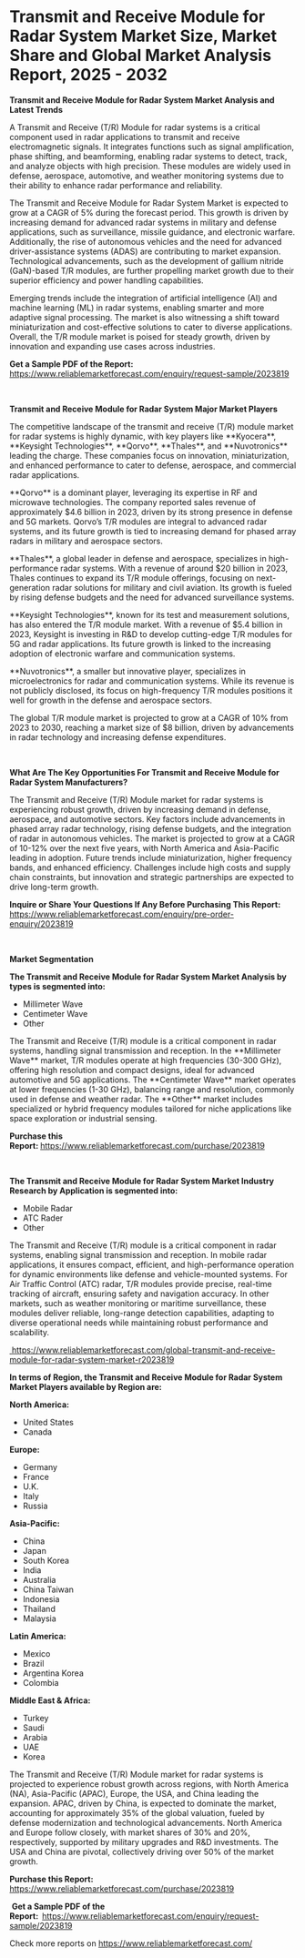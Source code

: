 <p><h1>Transmit and Receive Module for Radar System Market Size, Market Share and Global Market Analysis Report, 2025 - 2032</h1></p><p><strong>Transmit and Receive Module for Radar System Market Analysis and Latest Trends</strong></p>
<p><p>A Transmit and Receive (T/R) Module for radar systems is a critical component used in radar applications to transmit and receive electromagnetic signals. It integrates functions such as signal amplification, phase shifting, and beamforming, enabling radar systems to detect, track, and analyze objects with high precision. These modules are widely used in defense, aerospace, automotive, and weather monitoring systems due to their ability to enhance radar performance and reliability.</p><p>The Transmit and Receive Module for Radar System Market is expected to grow at a CAGR of 5% during the forecast period. This growth is driven by increasing demand for advanced radar systems in military and defense applications, such as surveillance, missile guidance, and electronic warfare. Additionally, the rise of autonomous vehicles and the need for advanced driver-assistance systems (ADAS) are contributing to market expansion. Technological advancements, such as the development of gallium nitride (GaN)-based T/R modules, are further propelling market growth due to their superior efficiency and power handling capabilities.</p><p>Emerging trends include the integration of artificial intelligence (AI) and machine learning (ML) in radar systems, enabling smarter and more adaptive signal processing. The market is also witnessing a shift toward miniaturization and cost-effective solutions to cater to diverse applications. Overall, the T/R module market is poised for steady growth, driven by innovation and expanding use cases across industries.</p></p>
<p><strong>Get a Sample PDF of the Report:&nbsp;</strong> <a href="https://www.reliablemarketforecast.com/enquiry/request-sample/2023819?utm_campaign=1110&utm_medium=2&utm_source=Github&utm_content=ia&utm_term=20012025&utm_id=transmit-and-receive-module-for-radar-system">https://www.reliablemarketforecast.com/enquiry/request-sample/2023819</a></p>
<p>&nbsp;</p>
<p><strong>Transmit and Receive Module for Radar System Major Market Players</strong></p>
<p><p>The competitive landscape of the transmit and receive (T/R) module market for radar systems is highly dynamic, with key players like **Kyocera**, **Keysight Technologies**, **Qorvo**, **Thales**, and **Nuvotronics** leading the charge. These companies focus on innovation, miniaturization, and enhanced performance to cater to defense, aerospace, and commercial radar applications.</p><p>**Qorvo** is a dominant player, leveraging its expertise in RF and microwave technologies. The company reported sales revenue of approximately $4.6 billion in 2023, driven by its strong presence in defense and 5G markets. Qorvo’s T/R modules are integral to advanced radar systems, and its future growth is tied to increasing demand for phased array radars in military and aerospace sectors.</p><p>**Thales**, a global leader in defense and aerospace, specializes in high-performance radar systems. With a revenue of around $20 billion in 2023, Thales continues to expand its T/R module offerings, focusing on next-generation radar solutions for military and civil aviation. Its growth is fueled by rising defense budgets and the need for advanced surveillance systems.</p><p>**Keysight Technologies**, known for its test and measurement solutions, has also entered the T/R module market. With a revenue of $5.4 billion in 2023, Keysight is investing in R&D to develop cutting-edge T/R modules for 5G and radar applications. Its future growth is linked to the increasing adoption of electronic warfare and communication systems.</p><p>**Nuvotronics**, a smaller but innovative player, specializes in microelectronics for radar and communication systems. While its revenue is not publicly disclosed, its focus on high-frequency T/R modules positions it well for growth in the defense and aerospace sectors.</p><p>The global T/R module market is projected to grow at a CAGR of 10% from 2023 to 2030, reaching a market size of $8 billion, driven by advancements in radar technology and increasing defense expenditures.</p></p>
<p>&nbsp;</p>
<p><strong>What Are The Key Opportunities For Transmit and Receive Module for Radar System Manufacturers?</strong></p>
<p><p>The Transmit and Receive (T/R) Module market for radar systems is experiencing robust growth, driven by increasing demand in defense, aerospace, and automotive sectors. Key factors include advancements in phased array radar technology, rising defense budgets, and the integration of radar in autonomous vehicles. The market is projected to grow at a CAGR of 10-12% over the next five years, with North America and Asia-Pacific leading in adoption. Future trends include miniaturization, higher frequency bands, and enhanced efficiency. Challenges include high costs and supply chain constraints, but innovation and strategic partnerships are expected to drive long-term growth.</p></p>
<p><strong>Inquire or Share Your Questions If Any Before Purchasing This Report:</strong> <a href="https://www.reliablemarketforecast.com/enquiry/pre-order-enquiry/2023819?utm_campaign=1110&utm_medium=2&utm_source=Github&utm_content=ia&utm_term=20012025&utm_id=transmit-and-receive-module-for-radar-system">https://www.reliablemarketforecast.com/enquiry/pre-order-enquiry/2023819</a></p>
<p>&nbsp;</p>
<p><strong>Market Segmentation</strong></p>
<p><strong>The Transmit and Receive Module for Radar System Market Analysis by types is segmented into:</strong></p>
<p><ul><li>Millimeter Wave</li><li>Centimeter Wave</li><li>Other</li></ul></p>
<p><p>The Transmit and Receive (T/R) module is a critical component in radar systems, handling signal transmission and reception. In the **Millimeter Wave** market, T/R modules operate at high frequencies (30-300 GHz), offering high resolution and compact designs, ideal for advanced automotive and 5G applications. The **Centimeter Wave** market operates at lower frequencies (1-30 GHz), balancing range and resolution, commonly used in defense and weather radar. The **Other** market includes specialized or hybrid frequency modules tailored for niche applications like space exploration or industrial sensing.</p></p>
<p><strong>Purchase this Report:&nbsp;</strong><a href="https://www.reliablemarketforecast.com/purchase/2023819?utm_campaign=1110&utm_medium=2&utm_source=Github&utm_content=ia&utm_term=20012025&utm_id=transmit-and-receive-module-for-radar-system">https://www.reliablemarketforecast.com/purchase/2023819</a></p>
<p>&nbsp;</p>
<p><strong>The Transmit and Receive Module for Radar System Market Industry Research by Application is segmented into:</strong></p>
<p><ul><li>Mobile Radar</li><li>ATC Rader</li><li>Other</li></ul></p>
<p><p>The Transmit and Receive (T/R) module is a critical component in radar systems, enabling signal transmission and reception. In mobile radar applications, it ensures compact, efficient, and high-performance operation for dynamic environments like defense and vehicle-mounted systems. For Air Traffic Control (ATC) radar, T/R modules provide precise, real-time tracking of aircraft, ensuring safety and navigation accuracy. In other markets, such as weather monitoring or maritime surveillance, these modules deliver reliable, long-range detection capabilities, adapting to diverse operational needs while maintaining robust performance and scalability.</p></p>
<p><a href="https://www.reliablemarketforecast.com/global-transmit-and-receive-module-for-radar-system-market-r2023819?utm_campaign=1110&utm_medium=2&utm_source=Github&utm_content=ia&utm_term=20012025&utm_id=transmit-and-receive-module-for-radar-system">&nbsp;https://www.reliablemarketforecast.com/global-transmit-and-receive-module-for-radar-system-market-r2023819</a></p>
<p><strong>In terms of Region, the Transmit and Receive Module for Radar System Market Players available by Region are:</strong></p>
<p>
    <p> <strong> North America: </strong>
        <ul>
            <li>United States</li>
            <li>Canada</li>
        </ul>
        </p> 
    <p> <strong> Europe: </strong>
        <ul>
            <li>Germany</li>
            <li>France</li>
            <li>U.K.</li>
            <li>Italy</li>
            <li>Russia</li>
        </ul>
        </p> 
    <p> <strong> Asia-Pacific: </strong>
        <ul>
            <li>China</li>
            <li>Japan</li>
            <li>South Korea</li>
            <li>India</li>
            <li>Australia</li>
            <li>China Taiwan</li>
            <li>Indonesia</li>
            <li>Thailand</li>
            <li>Malaysia</li>
        </ul>
        </p> 
    <p> <strong> Latin America: </strong>
        <ul>
            <li>Mexico</li>
            <li>Brazil</li>
            <li>Argentina Korea</li>
            <li>Colombia</li>
        </ul>
        </p> 
    <p> <strong> Middle East & Africa: </strong>
        <ul>
            <li>Turkey</li>
            <li>Saudi</li>
            <li>Arabia</li>
            <li>UAE</li>
            <li>Korea</li>
        </ul>
    </p>
    </p>
<p><p>The Transmit and Receive (T/R) Module market for radar systems is projected to experience robust growth across regions, with North America (NA), Asia-Pacific (APAC), Europe, the USA, and China leading the expansion. APAC, driven by China, is expected to dominate the market, accounting for approximately 35% of the global valuation, fueled by defense modernization and technological advancements. North America and Europe follow closely, with market shares of 30% and 20%, respectively, supported by military upgrades and R&D investments. The USA and China are pivotal, collectively driving over 50% of the market growth.</p></p>
<p><strong>Purchase this Report: </strong><a href="https://www.reliablemarketforecast.com/purchase/2023819?utm_campaign=1110&utm_medium=2&utm_source=Github&utm_content=ia&utm_term=20012025&utm_id=transmit-and-receive-module-for-radar-system">https://www.reliablemarketforecast.com/purchase/2023819</a></p>
<p>&nbsp;<strong>Get a Sample PDF of the Report:&nbsp;&nbsp;</strong><a href="https://www.reliablemarketforecast.com/enquiry/request-sample/2023819?utm_campaign=1110&utm_medium=2&utm_source=Github&utm_content=ia&utm_term=20012025&utm_id=transmit-and-receive-module-for-radar-system">https://www.reliablemarketforecast.com/enquiry/request-sample/2023819</a></p>
<p><strong></strong></p>
<p>Check more reports on <a href="https://www.reliablemarketforecast.com/?utm_campaign=1110&utm_medium=2&utm_source=Github&utm_content=ia&utm_term=20012025&utm_id=transmit-and-receive-module-for-radar-system">https://www.reliablemarketforecast.com/</a></p>